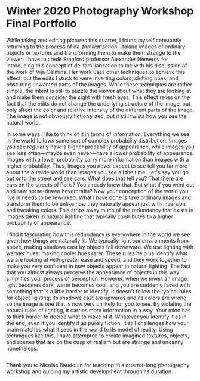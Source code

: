 Winter 2020 Photography Workshop Final Portfolio
================================================

While taking and editing pictures this quarter, I found myself constantly returning to the process of _de-familiarization_&mdash;taking images of ordinary objects or textures and transforming them to make them strange to the viewer. I have to credit Stanford professor Alexander Nemerov for introducing this concept of de-familiarization to me with his discussion of the work of Vija Celmins. Her work uses other techniques to achieve this effect, but the edits I stuck to were inverting colors, shifting hues, and obscuring unwanted parts of the images. While these techniques are rather simple, the intent is still to puzzle the viewer about what they are looking at and make them consider the sight with fresh eyes. This effect relies on the fact that the edits do not change the underlying structure of the image, but only affect the color and relative intensity of the different parts of the image. The image is not obviously fictionalized, but it still twists how you see the natural world.

In some ways I like to think of it in terms of information. Everything we see in the world follows some sort of complex probability distribution. Images you see regularly have a higher probability of appearance, while images you see less often&mdash;maybe even never&mdash;have a lower probability of appearance. Images with a lower probability carry more information than images with a higher probability. Thus, images you never expect to see tell you far more about the outside world than images you see all the time. Let's say you go out onto the street and see cars. What does that tell you? That there are cars on the streets of Paris? You already knew that. But what if you went out and saw horse-drawn hovercrafts? Now your conception of the world you live in needs to be reworked. What I have done is take ordinary images and transform them to be unlike how they naturally appear just with inversion and tweaking colors. This strips away much of the redundancy that exists in images taken in natural lighting that typically contributes to a higher probability of appearance.

I find it fascinating how this redundancy is everywhere in the world we see given how things are naturally lit. We typically light our environments from above, making shadows cast by objects fall downward. We use lighting with warmer hues, making cooler hues rarer. These rules help us identify what we are looking at with greater ease and speed, and they work together to make you very confident in how objects appear in natural lighting. The fact that you almost always perceive the appearance of objects in this way simplifies your process of perception. However, when we invert an image, light becomes dark, warm becomes cool, and you are suddenly faced with something that is a little harder to identify. It doesn't follow the typical rules for object lighting: its shadows cast are upwards and its colors are wrong, so the image is one that is now very unlikely for you to see. By violating the natural rules of lighting, it carries more information in a way. Your mind has to think harder to decide what to make of it. Whatever you identify it as in the end, even if you identify it as purely fiction, it still challenges how your brain matches what it sees in the world to its model of reality. Using techniques like this, I have attempted to create imagined textures, objects, and scenes that are on the cusp of realism but are strange and uncanny nonetheless.

<p align="center" style="margin:0;"><a href="1.jpg"><img src="1.jpg" alt="" style="max-width:100%;"></a></p>

<p align="center" style="margin:0;"><a href="2.jpg"><img src="2.jpg" alt="" style="max-width:100%;"></a></p>

<p align="center" style="margin:0;"><a href="3.jpg"><img src="3.jpg" alt="" style="max-width:100%;"></a></p>

<p align="center" style="margin:0;"><a href="4.jpg"><img src="4.jpg" alt="" style="max-width:100%;"></a></p>

<p align="center" style="margin:0;"><a href="5.jpg"><img src="5.jpg" alt="" style="max-width:100%;"></a></p>

<p align="center" style="margin:0;"><a href="6.jpg"><img src="6.jpg" alt="" style="max-width:100%;"></a></p>

<p align="center" style="margin:0;"><a href="7.jpg"><img src="7.jpg" alt="" style="max-width:100%;"></a></p>

<p align="center" style="margin:0;"><a href="8.jpg"><img src="8.jpg" alt="" style="max-width:100%;"></a></p>

<p align="center" style="margin:0;"><a href="9.jpg"><img src="9.jpg" alt="" style="max-width:100%;"></a></p>

<p align="center" style="margin:0;"><a href="10.jpg"><img src="10.jpg" alt="" style="max-width:100%;"></a></p>

Thank you to Nicolas Baudouin for teaching this quarter-long photography workshop and guiding my artistic development through its duration.
